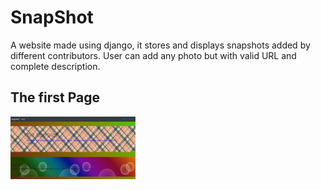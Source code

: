 # SnapShot
 A website made using django, it stores and displays snapshots added by different contributors.
 User can add any photo but with valid URL and complete description. 
 <h2> The first Page </h2>
 <img src="first.png" height=100px width=200px>
